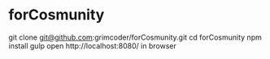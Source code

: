 # forCosmunity

git clone git@github.com:grimcoder/forCosmunity.git
cd forCosmunity
npm install
gulp
open http://localhost:8080/ in browser
